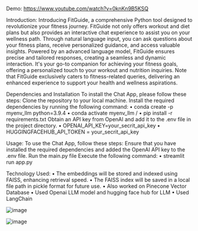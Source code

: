 
Demo:
https://www.youtube.com/watch?v=0knKn9B5KSQ

Introduction:
Introducing FitGuide, a comprehensive Python tool designed to revolutionize your fitness journey. FitGuide not only offers workout and diet plans but also provides an interactive chat experience to assist you on your wellness path. Through natural language input, you can ask questions about your fitness plans, receive personalized guidance, and access valuable insights. Powered by an advanced language model, FitGuide ensures precise and tailored responses, creating a seamless and dynamic interaction. It's your go-to companion for achieving your fitness goals, offering a personalized touch to your workout and nutrition inquiries. Note that FitGuide exclusively caters to fitness-related queries, delivering an enhanced experience to support your health and wellness aspirations.

Dependencies and Installation
To install the Chat App, please follow these steps:
Clone the repository to your local machine.
Install the required dependencies by running the following command:
•	conda create -p myenv_llm python=3.9.4
•	conda activate myenv_llm /
•	pip install -r requirements.txt
Obtain an API key from OpenAI and add it to the .env file in the project directory.
•	OPENAI_API_KEY=your_secrit_api_key
•	HUGGINGFACEHUB_API_TOKEN = your_secrit_api_key


Usage:
To use the Chat App, follow these steps:
Ensure that you have installed the required dependencies and added the OpenAI API key to the .env file.
Run the main.py file Execute the following command:
•	streamlit run app.py

Technology Used:
•	The embeddings will be stored and indexed using FAISS, enhancing retrieval speed.
•	The FAISS index will be saved in a local file path in pickle format for future use.
•	Also worked on Pinecone Vector Database
•	Used Openai LLM model and hugging face hub for LLM 
•	Used LangChain

 

 
![image](https://github.com/OmkarNaik10/FITGPT_LLM/assets/46419836/5b7526e4-cc12-4c16-82de-29b0b59671ce)

![image](https://github.com/OmkarNaik10/FITGPT_LLM/assets/46419836/1962e42e-7c35-4b89-9fb8-9c635a08c0cc)

